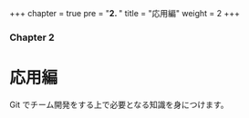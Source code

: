 +++
chapter = true
pre = "<b>2. </b>"
title = "応用編"
weight = 2
+++

### Chapter 2

# 応用編

Git でチーム開発をする上で必要となる知識を身につけます。
